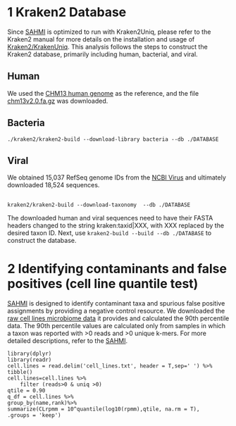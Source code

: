 # 1 Kraken2 Database
Since [SAHMI](https://github.com/sjdlabgroup/SAHMI) is optimized to run with Kraken2Uniq, please refer to the Kraken2 manual for more details on the installation and usage of [Kraken2/KrakenUniq](https://github.com/DerrickWood/kraken2/blob/master/docs/MANUAL.markdown). This analysis follows the steps to construct the Kraken2 database, primarily including human, bacterial, and viral.
## Human
We used the [CHM13 human genome](https://github.com/marbl/CHM13) as the reference, and the file [chm13v2.0.fa.gz](https://s3-us-west-2.amazonaws.com/human-pangenomics/T2T/CHM13/assemblies/analysis_set/chm13v2.0.fa.gz) was downloaded.
## Bacteria
`./kraken2/kraken2-build --download-library bacteria --db ./DATABASE`
## Viral
We obtained 15,037 RefSeq genome IDs from the [NCBI Virus](https://www.ncbi.nlm.nih.gov/labs/virus/vssi/#/virus?SeqType_s=Genome&SourceDB_s=RefSeq) and ultimately downloaded 18,524 sequences.
##
`kraken2/kraken2-build --download-taxonomy  --db ./DATABASE`


The downloaded human and viral sequences need to have their FASTA headers changed to the string kraken:taxid|XXX, with XXX replaced by the desired taxon ID. 
Next, use `kraken2-build --build --db ./DATABASE` to construct the database.



# 2 Identifying contaminants and false positives (cell line quantile test)
[SAHMI](https://github.com/sjdlabgroup/SAHMI) is designed to identify contaminant taxa and spurious false positive assignments by providing a negative control resource. We downloaded the [raw cell lines microbiome data](https://www.dropbox.com/s/r6xvw1589lqyqts/cell.lines.txt?dl=0) it provides and calculated the 90th percentile data. The 90th percentile values are calculated only from samples in which a taxon was reported with >0 reads and >0 unique k-mers. For more detailed descriptions, refer to the [SAHMI](https://github.com/sjdlabgroup/SAHMI).
```
library(dplyr)
library(readr)
cell.lines = read.delim('cell_lines.txt', header = T,sep=' ') %>% tibble()
cell.lines=cell.lines %>%
    filter (reads>0 & uniq >0)
qtile = 0.90
q_df = cell.lines %>%
group_by(name,rank)%>%
summarize(CLrpmm = 10^quantile(log10(rpmm),qtile, na.rm = T),
.groups = 'keep')
```

